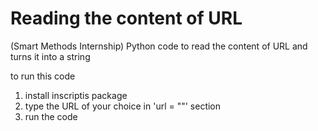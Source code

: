 # Reading the content of URL
(Smart Methods Internship) Python code to read the content of URL and turns it into a string

to run this code
1. install inscriptis package
2. type the URL of your choice in 'url = ""' section
3. run the code
